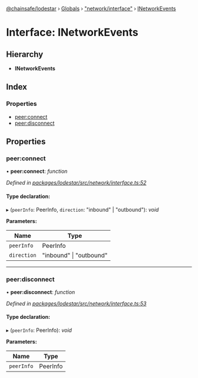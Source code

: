 [@chainsafe/lodestar](../README.md) › [Globals](../globals.md) › ["network/interface"](../modules/_network_interface_.md) › [INetworkEvents](_network_interface_.inetworkevents.md)

# Interface: INetworkEvents

## Hierarchy

* **INetworkEvents**

## Index

### Properties

* [peer:connect](_network_interface_.inetworkevents.md#peer:connect)
* [peer:disconnect](_network_interface_.inetworkevents.md#peer:disconnect)

## Properties

###  peer:connect

• **peer:connect**: *function*

*Defined in [packages/lodestar/src/network/interface.ts:52](https://github.com/ChainSafe/lodestar/blob/6b0ca980c/packages/lodestar/src/network/interface.ts#L52)*

#### Type declaration:

▸ (`peerInfo`: PeerInfo, `direction`: "inbound" | "outbound"): *void*

**Parameters:**

Name | Type |
------ | ------ |
`peerInfo` | PeerInfo |
`direction` | "inbound" &#124; "outbound" |

___

###  peer:disconnect

• **peer:disconnect**: *function*

*Defined in [packages/lodestar/src/network/interface.ts:53](https://github.com/ChainSafe/lodestar/blob/6b0ca980c/packages/lodestar/src/network/interface.ts#L53)*

#### Type declaration:

▸ (`peerInfo`: PeerInfo): *void*

**Parameters:**

Name | Type |
------ | ------ |
`peerInfo` | PeerInfo |
